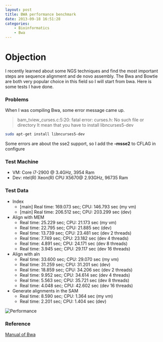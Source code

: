 ```yaml
---
layout: post
title: BWA performance benchmark
date: 2013-09-18 16:51:28
categories:
	- Bioinformatics
	- Bwa
---
```

Objection
===
I recently learned about some NGS techniques and find the most important steps are sequence alignment and de novo assembly.
The Bwa and Bowtie are both very popular choice in this field so I will start from bwa. Here is some tests I have done.

### Problems
When I was compiling Bwa, some error message came up.
> bam_tview_curses.c:5:20: fatal error: curses.h: No such file or directory
It mean that you have to install libncurses5-dev
``` bash
sudo apt-get install libncurses5-dev
```

Some errors are about the sse2 support, so I add the **-msse2** to CFLAG in configure

### Test Machine
- VM: Core i7-2900 @ 3.4GHz, 3954 Ram
- Dev: ntel(R) Xeon(R) CPU X5670@ 2.93GHz, 96735 Ram

### Test Data
- Index
	- [main] Real time: 169.073 sec; CPU: 146.793 sec (my vm)
	- [main] Real time: 206.512 sec; CPU: 203.299 sec (dev)
- Align with MEM
	- Real time: 25.229 sec; CPU: 21.173 sec (my vm)
	- Real time: 22.795 sec; CPU: 21.885 sec (dev)
	- Real time: 13.739 sec; CPU: 23.481 sec (dev 2 threads)
	- Real time: 7.749 sec; CPU: 23.182 sec (dev 4 threads)
	- Real time: 4.891 sec; CPU: 24.171 sec (dev 8 threads)
	- Real time: 3.945 sec; CPU: 29.117 sec (dev 16 threads)
- Align with aln
	- Real time: 33.600 sec; CPU: 29.070 sec (my vm)
	- Real time: 31.259 sec; CPU: 31.201 sec (dev)
	- Real time: 18.859 sec; CPU: 34.206 sec (dev 2 threads)
	- Real time: 9.952 sec; CPU: 34.614 sec (dev 4 threads)
	- Real time: 5.563 sec; CPU: 35.721 sec (dev 8 threads)
	- Real time: 4.048 sec; CPU: 42.602 sec (dev 16 threads)
- Generate alignments in the SAM
	- Real time: 8.590 sec; CPU: 1.364 sec (my vm)
	- Real time: 2.201 sec; CPU: 1.404 sec (dev)

![Performance](http://i.imgur.com/V5QaDUd.png)

### Reference
[Manual of Bwa](http://bio-bwa.sourceforge.net/bwa.shtml)
